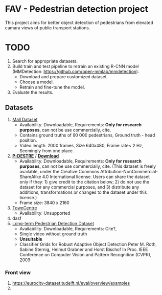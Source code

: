 # FAV - Pedestrian detection project
This project aims for better object detection of pedestrians from elevated camara views of public transport stations.

# TODO
1. Search for appropriate datasets.
2. Build train and test pipeline to retrain an existing R-CNN model (MMDetection: https://github.com/open-mmlab/mmdetection).
   * Download and prepare customized dataset.
   * Choose a model.
   * Retrain and fine-tune the model.
3. Evaluate the results.

## Datasets
1. [Mall Dataset](http://personal.ie.cuhk.edu.hk/~ccloy/downloads_mall_dataset.html)
   * Availability: Downloadable, Requirements: **Only for research purposes**, can not be use commercially, cite.
   * Contains ground truths of 60 000 pedestrians, Ground truth - head position.
   * Video length: 2000 frames, Size 640x480, Frame rate< 2 Hz, Seemingly from one place.
2. **[P-DESTRE](http://p-destre.di.ubi.pt/)** / **[Download](http://p-destre.di.ubi.pt/download.html)**
   * Availability: Downloadable, Requirements: **Only for research purposes**, can not be use commercially, cite. (This dataset is freely available, under the Creative Commons Attribution-NonCommercial-ShareAlike 4.0 International license. Users can share the dataset only if they: 1) give credit to the citation below; 2) do not use the dataset for any commercial purposes, and 3) distribute any additions, transformations or changes to the dataset under this license.)
   * Frame size: 3840 x 2160
3. [TownCentre](https://exposing.ai/oxford_town_centre/)
   * Availability: Unsupported
4. dasf
5. [Long-term Pedestrian Detection Dataset](https://www.tugraz.at/institute/icg/research/team-bischof/lrs/downloads/longtermped/)
   * Availability: Downloadable, Requirements: Cite?,
   * Single video without ground truth
   * **Unsuitable**
   * Classifier Grids for Robust Adaptive Object Detection
   Peter M. Roth, Sabine Sternig, Helmut Grabner and Horst Bischof
   In Proc. IEEE Conference on Computer Vision and Pattern Recognition (CVPR), 2009 



### Front view
1. https://eurocity-dataset.tudelft.nl/eval/overview/examples
2. 